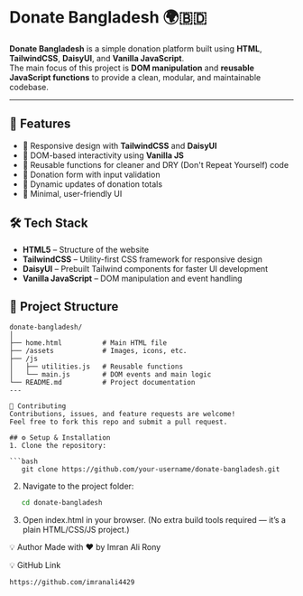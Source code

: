 # Donate Bangladesh 🌍🇧🇩

**Donate Bangladesh** is a simple donation platform built using **HTML**, **TailwindCSS**, **DaisyUI**, and **Vanilla JavaScript**.  
The main focus of this project is **DOM manipulation** and **reusable JavaScript functions** to provide a clean, modular, and maintainable codebase.

---

## 🚀 Features

- 📌 Responsive design with **TailwindCSS** and **DaisyUI**
- 📌 DOM-based interactivity using **Vanilla JS**
- 📌 Reusable functions for cleaner and DRY (Don't Repeat Yourself) code
- 📌 Donation form with input validation
- 📌 Dynamic updates of donation totals
- 📌 Minimal, user-friendly UI

## 🛠️ Tech Stack

- **HTML5** – Structure of the website
- **TailwindCSS** – Utility-first CSS framework for responsive design
- **DaisyUI** – Prebuilt Tailwind components for faster UI development
- **Vanilla JavaScript** – DOM manipulation and event handling

## 📂 Project Structure

````plaintext
donate-bangladesh/
│
├── home.html          # Main HTML file
├── /assets            # Images, icons, etc.
├── /js
│   ├── utilities.js   # Reusable functions
│   └── main.js        # DOM events and main logic
└── README.md          # Project documentation
---

🤝 Contributing
Contributions, issues, and feature requests are welcome!
Feel free to fork this repo and submit a pull request.

## ⚙️ Setup & Installation
1. Clone the repository:

```bash
   git clone https://github.com/your-username/donate-bangladesh.git

````

2. Navigate to the project folder:

```bash
   cd donate-bangladesh
```

3. Open index.html in your browser.
   (No extra build tools required — it’s a plain HTML/CSS/JS project.)

💡 Author
Made with ❤️ by Imran Ali Rony

💡 GitHub Link

```
https://github.com/imranali4429
```
